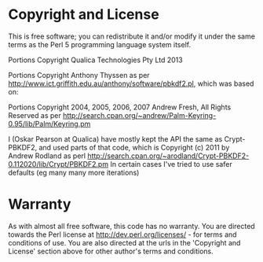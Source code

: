 
Copyright and License
=====================

This is free software; you can redistribute it and/or modify it under
the same terms as the Perl 5 programming language system itself.

Portions Copyright Qualica Technologies Pty Ltd 2013

Portions Copyright Anthony Thyssen as per
http://www.ict.griffith.edu.au/anthony/software/pbkdf2.pl, which was based on:

Portions Copyright 2004, 2005, 2006, 2007 Andrew Fresh, All Rights Reserved as
per http://search.cpan.org/~andrew/Palm-Keyring-0.95/lib/Palm/Keyring.pm

I (Oskar Pearson at Qualica) have mostly kept the API the same as
Crypt-PBKDF2, and used parts of that code, which is Copyright (c) 2011 by
Andrew Rodland as perl
http://search.cpan.org/~arodland/Crypt-PBKDF2-0.112020/lib/Crypt/PBKDF2.pm In
certain cases I've tried to use safer defaults (eg many many more iterations)

Warranty
========

As with almost all free software, this code has no warranty. You are directed
towards the Perl license at http://dev.perl.org/licenses/ - for terms and
conditions of use. You are also directed at the urls in the 'Copyright and
License' section above for other author's terms and conditions.

